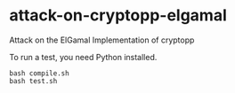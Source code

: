 # attack-on-cryptopp-elgamal
Attack on the ElGamal Implementation of cryptopp

To run a test, you need Python installed.

```
bash compile.sh
bash test.sh
```

